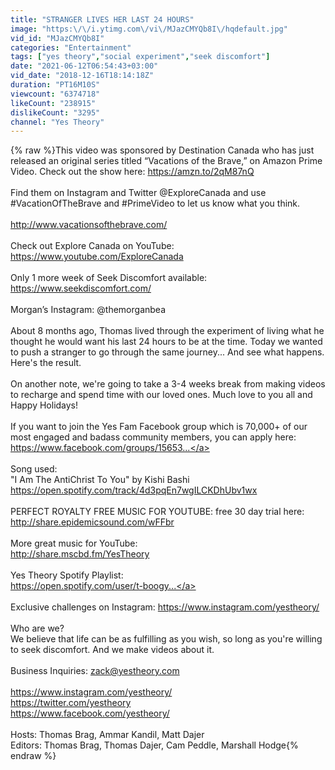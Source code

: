 ```yaml
---
title: "STRANGER LIVES HER LAST 24 HOURS"
image: "https:\/\/i.ytimg.com\/vi\/MJazCMYQb8I\/hqdefault.jpg"
vid_id: "MJazCMYQb8I"
categories: "Entertainment"
tags: ["yes theory","social experiment","seek discomfort"]
date: "2021-06-12T06:54:43+03:00"
vid_date: "2018-12-16T18:14:18Z"
duration: "PT16M10S"
viewcount: "6374718"
likeCount: "238915"
dislikeCount: "3295"
channel: "Yes Theory"
---
```

{% raw %}This video was sponsored by Destination Canada who has just released an original series titled “Vacations of the Brave,” on Amazon Prime Video. Check out the show here: <a rel="nofollow" target="blank" href="https://amzn.to/2qM87nQ">https://amzn.to/2qM87nQ</a> <br /><br />Find them on Instagram and Twitter @ExploreCanada and use #VacationOfTheBrave and #PrimeVideo to let us know what you think.<br /><br /><a rel="nofollow" target="blank" href="http://www.vacationsofthebrave.com/">http://www.vacationsofthebrave.com/</a><br /><br />Check out Explore Canada on YouTube:<br /><a rel="nofollow" target="blank" href="https://www.youtube.com/ExploreCanada">https://www.youtube.com/ExploreCanada</a><br /><br />Only 1 more week of Seek Discomfort available: <a rel="nofollow" target="blank" href="https://www.seekdiscomfort.com/">https://www.seekdiscomfort.com/</a><br /><br />Morgan’s Instagram: @themorganbea<br /><br />About 8 months ago, Thomas lived through the experiment of living what he thought he would want his last 24 hours to be at the time. Today we wanted to push a stranger to go through the same journey... And see what happens. Here's the result.<br /><br />On another note, we're going to take a 3-4 weeks break from making videos to recharge and spend time with our loved ones. Much love to you all and Happy Holidays!<br /><br />If you want to join the Yes Fam Facebook group which is 70,000+ of our most engaged and badass community members, you can apply here: <a rel="nofollow" target="blank" href="https://www.facebook.com/groups/15653...">https://www.facebook.com/groups/15653...</a><br /><br />Song used: <br />&quot;I Am The AntiChrist To You&quot; by Kishi Bashi<br /><a rel="nofollow" target="blank" href="https://open.spotify.com/track/4d3pqEn7wgILCKDhUbv1wx">https://open.spotify.com/track/4d3pqEn7wgILCKDhUbv1wx</a><br /><br />PERFECT ROYALTY FREE MUSIC FOR YOUTUBE: free 30 day trial here: <a rel="nofollow" target="blank" href="http://share.epidemicsound.com/wFFbr">http://share.epidemicsound.com/wFFbr</a> <br /><br />More great music for YouTube:<br /><a rel="nofollow" target="blank" href="http://share.mscbd.fm/YesTheory">http://share.mscbd.fm/YesTheory</a><br /><br />Yes Theory Spotify Playlist: <br /><a rel="nofollow" target="blank" href="https://open.spotify.com/user/t-boogy...">https://open.spotify.com/user/t-boogy...</a><br /><br />Exclusive challenges on Instagram: <a rel="nofollow" target="blank" href="https://www.instagram.com/yestheory/">https://www.instagram.com/yestheory/</a><br /><br />Who are we? <br />We believe that life can be as fulfilling as you wish, so long as you're willing to seek discomfort. And we make videos about it.<br /><br />Business Inquiries: zack@yestheory.com<br /><br /><a rel="nofollow" target="blank" href="https://www.instagram.com/yestheory/">https://www.instagram.com/yestheory/</a><br /><a rel="nofollow" target="blank" href="https://twitter.com/yestheory">https://twitter.com/yestheory</a><br /><a rel="nofollow" target="blank" href="https://www.facebook.com/yestheory/">https://www.facebook.com/yestheory/</a><br /><br />Hosts: Thomas Brag, Ammar Kandil, Matt Dajer<br />Editors: Thomas Brag, Thomas Dajer, Cam Peddle, Marshall Hodge{% endraw %}
